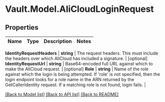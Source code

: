 # Vault.Model.AliCloudLoginRequest

## Properties

Name | Type | Description | Notes
------------ | ------------- | ------------- | -------------

**IdentityRequestHeaders** | **string** | The request headers. This must include the headers over which AliCloud has included a signature. | [optional] **IdentityRequestUrl** | **string** | Base64-encoded full URL against which to make the AliCloud request. | [optional] **Role** | **string** | Name of the role against which the login is being attempted. If &#x27;role&#x27; is not specified, then the login endpoint looks for a role name in the ARN returned by the GetCallerIdentity request. If a matching role is not found, login fails. | 

[[Back to Model list]](../README.md#documentation-for-models) [[Back to API list]](../README.md#documentation-for-api-endpoints) [[Back to README]](../README.md)

